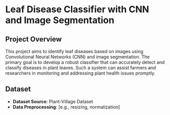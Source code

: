 # Leaf Disease Classifier with CNN and Image Segmentation

## Project Overview

This project aims to identify leaf diseases based on images using Convolutional Neural Networks (CNN) and image segmentation. The primary goal is to develop a robust classifier that can accurately detect and classify diseases in plant leaves. Such a system can assist farmers and researchers in monitoring and addressing plant health issues promptly.

## Dataset

- **Dataset Source**: Plant-Village Dataset
- **Data Preprocessing**: [e.g., resizing, normalization]






